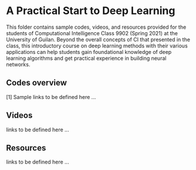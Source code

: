 # A Practical Start to Deep Learning

This folder contains sample codes, videos, and resources provided for the students of Computational Intelligence Class 9902 (Spring 2021) at the University of Guilan. Beyond the overall concepts of CI that presented in the class, this introductory course on deep learning methods with their various applications can help students gain foundational knowledge of deep learning algorithms and get practical experience in building neural networks.

## Codes overview
[1] Sample
links to be defined here ...

## Videos
links to be defined here ...

## Resources
links to be defined here ...
